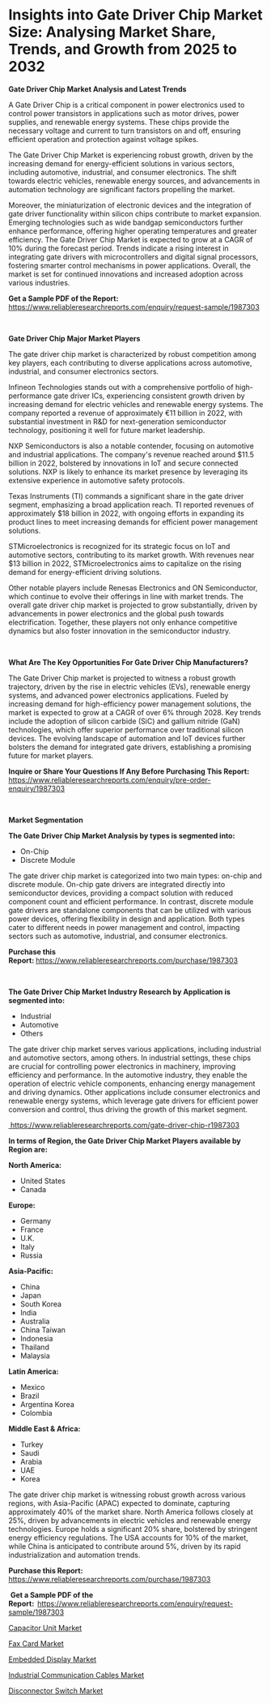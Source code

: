 <p><h1>Insights into Gate Driver Chip Market Size: Analysing Market Share, Trends, and Growth from 2025 to 2032</h1></p><p><strong>Gate Driver Chip Market Analysis and Latest Trends</strong></p>
<p><p>A Gate Driver Chip is a critical component in power electronics used to control power transistors in applications such as motor drives, power supplies, and renewable energy systems. These chips provide the necessary voltage and current to turn transistors on and off, ensuring efficient operation and protection against voltage spikes. </p><p>The Gate Driver Chip Market is experiencing robust growth, driven by the increasing demand for energy-efficient solutions in various sectors, including automotive, industrial, and consumer electronics. The shift towards electric vehicles, renewable energy sources, and advancements in automation technology are significant factors propelling the market. </p><p>Moreover, the miniaturization of electronic devices and the integration of gate driver functionality within silicon chips contribute to market expansion. Emerging technologies such as wide bandgap semiconductors further enhance performance, offering higher operating temperatures and greater efficiency. The Gate Driver Chip Market is expected to grow at a CAGR of 10% during the forecast period. Trends indicate a rising interest in integrating gate drivers with microcontrollers and digital signal processors, fostering smarter control mechanisms in power applications. Overall, the market is set for continued innovations and increased adoption across various industries.</p></p>
<p><strong>Get a Sample PDF of the Report:&nbsp;</strong> <a href="https://www.reliableresearchreports.com/enquiry/request-sample/1987303?utm_campaign=11&utm_medium=2&utm_source=Github&utm_content=ia&utm_term=06042025&utm_id=gate-driver-chip">https://www.reliableresearchreports.com/enquiry/request-sample/1987303</a></p>
<p>&nbsp;</p>
<p><strong>Gate Driver Chip Major Market Players</strong></p>
<p><p>The gate driver chip market is characterized by robust competition among key players, each contributing to diverse applications across automotive, industrial, and consumer electronics sectors. </p><p>Infineon Technologies stands out with a comprehensive portfolio of high-performance gate driver ICs, experiencing consistent growth driven by increasing demand for electric vehicles and renewable energy systems. The company reported a revenue of approximately €11 billion in 2022, with substantial investment in R&D for next-generation semiconductor technology, positioning it well for future market leadership.</p><p>NXP Semiconductors is also a notable contender, focusing on automotive and industrial applications. The company's revenue reached around $11.5 billion in 2022, bolstered by innovations in IoT and secure connected solutions. NXP is likely to enhance its market presence by leveraging its extensive experience in automotive safety protocols.</p><p>Texas Instruments (TI) commands a significant share in the gate driver segment, emphasizing a broad application reach. TI reported revenues of approximately $18 billion in 2022, with ongoing efforts in expanding its product lines to meet increasing demands for efficient power management solutions.</p><p>STMicroelectronics is recognized for its strategic focus on IoT and automotive sectors, contributing to its market growth. With revenues near $13 billion in 2022, STMicroelectronics aims to capitalize on the rising demand for energy-efficient driving solutions.</p><p>Other notable players include Renesas Electronics and ON Semiconductor, which continue to evolve their offerings in line with market trends. The overall gate driver chip market is projected to grow substantially, driven by advancements in power electronics and the global push towards electrification. Together, these players not only enhance competitive dynamics but also foster innovation in the semiconductor industry.</p></p>
<p>&nbsp;</p>
<p><strong>What Are The Key Opportunities For Gate Driver Chip Manufacturers?</strong></p>
<p><p>The Gate Driver Chip market is projected to witness a robust growth trajectory, driven by the rise in electric vehicles (EVs), renewable energy systems, and advanced power electronics applications. Fueled by increasing demand for high-efficiency power management solutions, the market is expected to grow at a CAGR of over 6% through 2028. Key trends include the adoption of silicon carbide (SiC) and gallium nitride (GaN) technologies, which offer superior performance over traditional silicon devices. The evolving landscape of automation and IoT devices further bolsters the demand for integrated gate drivers, establishing a promising future for market players.</p></p>
<p><strong>Inquire or Share Your Questions If Any Before Purchasing This Report:</strong> <a href="https://www.reliableresearchreports.com/enquiry/pre-order-enquiry/1987303?utm_campaign=11&utm_medium=2&utm_source=Github&utm_content=ia&utm_term=06042025&utm_id=gate-driver-chip">https://www.reliableresearchreports.com/enquiry/pre-order-enquiry/1987303</a></p>
<p>&nbsp;</p>
<p><strong>Market Segmentation</strong></p>
<p><strong>The Gate Driver Chip Market Analysis by types is segmented into:</strong></p>
<p><ul><li>On-Chip</li><li>Discrete Module</li></ul></p>
<p><p>The gate driver chip market is categorized into two main types: on-chip and discrete module. On-chip gate drivers are integrated directly into semiconductor devices, providing a compact solution with reduced component count and efficient performance. In contrast, discrete module gate drivers are standalone components that can be utilized with various power devices, offering flexibility in design and application. Both types cater to different needs in power management and control, impacting sectors such as automotive, industrial, and consumer electronics.</p></p>
<p><strong>Purchase this Report:&nbsp;</strong><a href="https://www.reliableresearchreports.com/purchase/1987303?utm_campaign=11&utm_medium=2&utm_source=Github&utm_content=ia&utm_term=06042025&utm_id=gate-driver-chip">https://www.reliableresearchreports.com/purchase/1987303</a></p>
<p>&nbsp;</p>
<p><strong>The Gate Driver Chip Market Industry Research by Application is segmented into:</strong></p>
<p><ul><li>Industrial</li><li>Automotive</li><li>Others</li></ul></p>
<p><p>The gate driver chip market serves various applications, including industrial and automotive sectors, among others. In industrial settings, these chips are crucial for controlling power electronics in machinery, improving efficiency and performance. In the automotive industry, they enable the operation of electric vehicle components, enhancing energy management and driving dynamics. Other applications include consumer electronics and renewable energy systems, which leverage gate drivers for efficient power conversion and control, thus driving the growth of this market segment.</p></p>
<p><a href="https://www.reliableresearchreports.com/gate-driver-chip-r1987303?utm_campaign=11&utm_medium=2&utm_source=Github&utm_content=ia&utm_term=06042025&utm_id=gate-driver-chip">&nbsp;https://www.reliableresearchreports.com/gate-driver-chip-r1987303</a></p>
<p><strong>In terms of Region, the Gate Driver Chip Market Players available by Region are:</strong></p>
<p>
    <p> <strong> North America: </strong>
        <ul>
            <li>United States</li>
            <li>Canada</li>
        </ul>
        </p> 
    <p> <strong> Europe: </strong>
        <ul>
            <li>Germany</li>
            <li>France</li>
            <li>U.K.</li>
            <li>Italy</li>
            <li>Russia</li>
        </ul>
        </p> 
    <p> <strong> Asia-Pacific: </strong>
        <ul>
            <li>China</li>
            <li>Japan</li>
            <li>South Korea</li>
            <li>India</li>
            <li>Australia</li>
            <li>China Taiwan</li>
            <li>Indonesia</li>
            <li>Thailand</li>
            <li>Malaysia</li>
        </ul>
        </p> 
    <p> <strong> Latin America: </strong>
        <ul>
            <li>Mexico</li>
            <li>Brazil</li>
            <li>Argentina Korea</li>
            <li>Colombia</li>
        </ul>
        </p> 
    <p> <strong> Middle East & Africa: </strong>
        <ul>
            <li>Turkey</li>
            <li>Saudi</li>
            <li>Arabia</li>
            <li>UAE</li>
            <li>Korea</li>
        </ul>
    </p>
    </p>
<p><p>The gate driver chip market is witnessing robust growth across various regions, with Asia-Pacific (APAC) expected to dominate, capturing approximately 40% of the market share. North America follows closely at 25%, driven by advancements in electric vehicles and renewable energy technologies. Europe holds a significant 20% share, bolstered by stringent energy efficiency regulations. The USA accounts for 10% of the market, while China is anticipated to contribute around 5%, driven by its rapid industrialization and automation trends.</p></p>
<p><strong>Purchase this Report: </strong><a href="https://www.reliableresearchreports.com/purchase/1987303?utm_campaign=11&utm_medium=2&utm_source=Github&utm_content=ia&utm_term=06042025&utm_id=gate-driver-chip">https://www.reliableresearchreports.com/purchase/1987303</a></p>
<p>&nbsp;<strong>Get a Sample PDF of the Report:&nbsp;&nbsp;</strong><a href="https://www.reliableresearchreports.com/enquiry/request-sample/1987303?utm_campaign=11&utm_medium=2&utm_source=Github&utm_content=ia&utm_term=06042025&utm_id=gate-driver-chip">https://www.reliableresearchreports.com/enquiry/request-sample/1987303</a></p>
<p><strong></strong></p>
<p><p><a href="https://github.com/sanokdagada01/Market-Research-Report-List-1/blob/main/capacitor-unit-market.md?utm_campaign=11&utm_medium=2&utm_source=Github&utm_content=ia&utm_term=06042025&utm_id=gate-driver-chip">Capacitor Unit Market</a></p><p><a href="https://github.com/tauchzuazoli/Market-Research-Report-List-1/blob/main/fax-card-market.md?utm_campaign=11&utm_medium=2&utm_source=Github&utm_content=ia&utm_term=06042025&utm_id=gate-driver-chip">Fax Card Market</a></p><p><a href="https://github.com/zappasuccofz/Market-Research-Report-List-1/blob/main/embedded-display-market.md?utm_campaign=11&utm_medium=2&utm_source=Github&utm_content=ia&utm_term=06042025&utm_id=gate-driver-chip">Embedded Display Market</a></p><p><a href="https://github.com/abbasgwiltke/Market-Research-Report-List-1/blob/main/industrial-communication-cables-market.md?utm_campaign=11&utm_medium=2&utm_source=Github&utm_content=ia&utm_term=06042025&utm_id=gate-driver-chip">Industrial Communication Cables Market</a></p><p><a href="https://github.com/lamlebienz7j/Market-Research-Report-List-1/blob/main/disconnector-switch-market.md?utm_campaign=11&utm_medium=2&utm_source=Github&utm_content=ia&utm_term=06042025&utm_id=gate-driver-chip">Disconnector Switch Market</a></p></p>